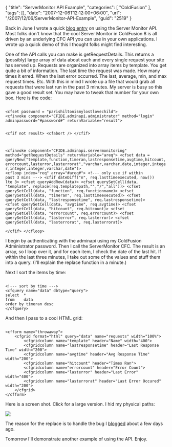 {
	"title": "ServerMonitor API Example",
	"categories": [
		"ColdFusion"
	],
	"tags": [],
	"date": "2007-12-06T12:12:00+06:00",
	"url": "/2007/12/06/ServerMonitor-API-Example",
	"guid": "2519"
}

Back in June I wrote a quick <a href="http://www.raymondcamden.com/index.cfm/2007/6/14/ColdFusion-8-Server-Monitor-API">blog entry</a> on using the Server Monitor API. Most folks don't know that the cool Server Monitor in ColdFusion 8 is all driven by an underlying CFC API you can use in your own applications. I wrote up a quick demo of this I thought folks might find interesting.
<!--more-->
One of the API calls you can make is getRequestDetails. This returns a (possibly) large array of data about each and every single request your site has served up. Requests are organized into array items by template. You get quite a bit of information. The last time the request was made. How many times it erred. When the last error occurred. The last, average, min, and max request times. Etc. With this in mind I wrote up a file that would grab all requests that were last run in the past 3 minutes. My server is busy so this gave a good result set. You may have to tweak that number for your own box. Here is the code:

<code>
&lt;cfset password = "parishiltonismylostlovechild"&gt;
&lt;cfinvoke component="CFIDE.adminapi.administrator" method="login" adminpassword="#password#" returnVariable="result"&gt;

&lt;cfif not result&gt;
	&lt;cfabort /&gt;
&lt;/cfif&gt;

&lt;cfinvoke component="CFIDE.adminapi.servermonitoring" method="getRequestDetails" returnVariable="areq"&gt;
&lt;cfset data = queryNew("template,function,timeran,lastresponsetime,avgtime,hitcount,errorcount,lasterror,lasterrorat","varchar,varchar,date,integer,integer,integer,integer,varchar,date")&gt;
&lt;cfloop index="req" array="#areq#"&gt;
	&lt;!--- only use if within past 3 mins ---&gt;
	&lt;cfif dateDiff("n", req.lasttimeexecuted, now()) lte 3&gt;
		&lt;cfset queryAddRow(data)&gt;
		&lt;cfset querySetCell(data, "template", replace(req.templatepath,"\","/","all"))&gt;
		&lt;cfset querySetCell(data, "function", req.functionname)&gt;
		&lt;cfset querySetCell(data, "timeran", req.lasttimeexecuted)&gt;
		&lt;cfset querySetCell(data, "lastresponsetime", req.lastresponsetime)&gt;
		&lt;cfset querySetCell(data, "avgtime", req.avgtime)&gt;
		&lt;cfset querySetCell(data, "hitcount", req.hitcount)&gt;
		&lt;cfset querySetCell(data, "errorcount", req.errorcount)&gt;
		&lt;cfset querySetCell(data, "lasterror", req.lasterror)&gt;
		&lt;cfset querySetCell(data, "lasterrorat", req.lasterrorat)&gt;		
	&lt;/cfif&gt;
&lt;/cfloop&gt;
</code>

I begin by authenticating with the adminapi using my ColdFusion Administrator password. Then I call the ServerMonitor CFC. The result is an array, so I loop over it, and for each item, I check the date of the last hit. If within the last three minutes, I take out some of the values and stuff them into a query. (I'll explain the replace function in a minute.)

Next I sort the items by time:

<code>
&lt;!--- sort by time ---&gt;
&lt;cfquery name="data" dbtype="query"&gt;
select	*
from	data
order by timeran desc
&lt;/cfquery&gt;
</code>

And then I pass to a cool HTML grid:

<code>
&lt;cfform name="throwaway"&gt;
	&lt;cfgrid format="html" query="data" name="requests" width="100%"&gt;
		&lt;cfgridcolumn name="template" header="Name" width="400"&gt;
		&lt;cfgridcolumn name="lastresponsetime" header="Last Response Time" width="200"&gt;
		&lt;cfgridcolumn name="avgtime" header="Avg Response Time" width="200"&gt;
		&lt;cfgridcolumn name="hitcount" header="Times Ran"&gt;
		&lt;cfgridcolumn name="errorcount" header="Error Count"&gt;
		&lt;cfgridcolumn name="lasterror" header="Last Error" width="400"&gt;
		&lt;cfgridcolumn name="lasterrorat" header="Last Error Occured" width="200"&gt;
	&lt;/cfgrid&gt;
&lt;/cfform&gt;
</code>

Here is a screen shot. Click for a large version. I hid my physical paths:


<a href="http://www.coldfusionjedi.com/images/1206.png">
<img src="http://www.coldfusionjedi.com/images/1206small.png"></a>

The reason for the replace is to handle the bug I <a href="http://www.coldfusionjedi.com/index.cfm/2007/12/3/Interesting-display-bug-with-CF8-HTML-Grid">blogged</a> about a few days ago. 

Tomorrow I'll demonstrate another example of using the API. Enjoy.